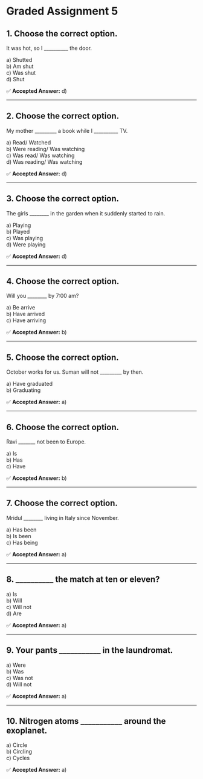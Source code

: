 # Graded Assignment 5

## 1. Choose the correct option.  
It was hot, so I __________ the door.

a) Shutted  
b) Am shut  
c) Was shut  
d) Shut

✅ **Accepted Answer:** d)

---

## 2. Choose the correct option.  
My mother _________ a book while I __________ TV.

a) Read/ Watched  
b) Were reading/ Was watching  
c) Was read/ Was watching  
d) Was reading/ Was watching

✅ **Accepted Answer:** d)

---

## 3. Choose the correct option.  
The girls ________ in the garden when it suddenly started to rain.

a) Playing  
b) Played  
c) Was playing  
d) Were playing

✅ **Accepted Answer:** d)

---

## 4. Choose the correct option.  
Will you ________ by 7:00 am?

a) Be arrive  
b) Have arrived  
c) Have arriving

✅ **Accepted Answer:** b)

---

## 5. Choose the correct option.  
October works for us. Suman will not _________ by then.

a) Have graduated  
b) Graduating

✅ **Accepted Answer:** a)

---

## 6. Choose the correct option.  
Ravi _______ not been to Europe.

a) Is  
b) Has  
c) Have

✅ **Accepted Answer:** b)

---

## 7. Choose the correct option.  
Mridul ________ living in Italy since November.

a) Has been  
b) Is been  
c) Has being

✅ **Accepted Answer:** a)

---

## 8. __________ the match at ten or eleven?

a) Is  
b) Will  
c) Will not  
d) Are

✅ **Accepted Answer:** a)

---

## 9. Your pants ___________ in the laundromat.

a) Were  
b) Was  
c) Was not  
d) Will not

✅ **Accepted Answer:** a)

---

## 10. Nitrogen atoms ___________ around the exoplanet.

a) Circle  
b) Circling  
c) Cycles

✅ **Accepted Answer:** a)
